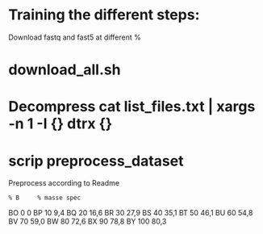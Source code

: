 Training the different steps:
=========

Download fastq and fast5 at different %
# download_all.sh
# Decompress  cat list_files.txt | xargs -n 1 -I {} dtrx {}
# scrip preprocess_dataset
Preprocess according to Readme


	% B 	% masse spec
BO 	0 	0
BP 	10 	9,4
BQ 	20 	16,6
BR 	30 	27,9
BS 	40 	35,1
BT 	50 	46,1
BU 	60 	54,8
BV 	70 	59,0
BW 	80 	72,6
BX 	90 	78,8
BY 	100 	80,3